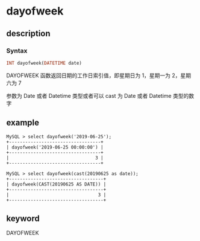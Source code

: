 # dayofweek

## description

### Syntax

```Haskell
INT dayofweek(DATETIME date)
```

DAYOFWEEK 函数返回日期的工作日索引值，即星期日为 1，星期一为 2，星期六为 7

参数为 Date 或者 Datetime 类型或者可以 cast 为 Date 或者 Datetime 类型的数字

## example

```Plain Text
MySQL > select dayofweek('2019-06-25');
+----------------------------------+
| dayofweek('2019-06-25 00:00:00') |
+----------------------------------+
|                                3 |
+----------------------------------+

MySQL > select dayofweek(cast(20190625 as date));
+-----------------------------------+
| dayofweek(CAST(20190625 AS DATE)) |
+-----------------------------------+
|                                 3 |
+-----------------------------------+
```

## keyword

DAYOFWEEK
